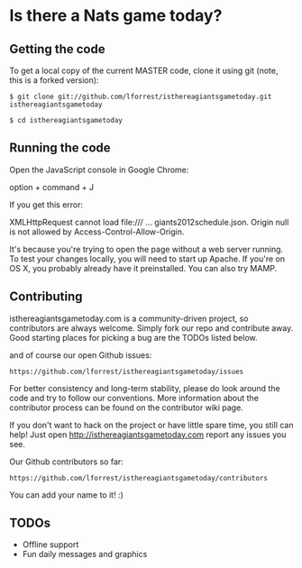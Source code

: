 # Is there a Nats game today?

## Getting the code

To get a local copy of the current MASTER code, clone it using git (note, this is a forked version):

    $ git clone git://github.com/lforrest/isthereagiantsgametoday.git isthereagiantsgametoday

    $ cd isthereagiantsgametoday

## Running the code

Open the JavaScript console in Google Chrome:

option + command + J

If you get this error:

XMLHttpRequest cannot load file:/// ... giants2012schedule.json. Origin null is not allowed by Access-Control-Allow-Origin.

It's because you're trying to open the page without a web server running. To test your changes locally, you will need to start up Apache. If you're on OS X, you probably already have it preinstalled. You can also try MAMP.

## Contributing

isthereagiantsgametoday.com is a community-driven project, so contributors are always welcome. Simply fork our repo and contribute away. Good starting places for picking a bug are the TODOs listed below.

and of course our open Github issues:

    https://github.com/lforrest/isthereagiantsgametoday/issues

For better consistency and long-term stability, please do look around the code and try to follow our conventions. More information about the contributor process can be found on the contributor wiki page.

If you don't want to hack on the project or have little spare time, you still can help! Just open http://isthereagiantsgametoday.com report any issues you see.

Our Github contributors so far:

    https://github.com/lforrest/isthereagiantsgametoday/contributors

You can add your name to it! :)

## TODOs

* Offline support
* Fun daily messages and graphics